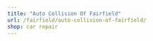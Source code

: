 ```yaml
---
title: "Auto Collision Of Fairfield"
url: /fairfield/auto-collision-of-fairfield/
shop: car repair
---
```

